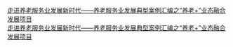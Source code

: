   
[走进养老服务业发展新时代——养老服务业发展典型案例汇编之“养老+”业态融合发展项目](http://www.dianyue.me/archives/058/nyokxhxe9n8342ys/)  
[走进养老服务业发展新时代——养老服务业发展典型案例汇编之“养老+”业态融合发展项目](http://www.dianyue.me/archives/634/4jnmvrmk06h3ugxb/)